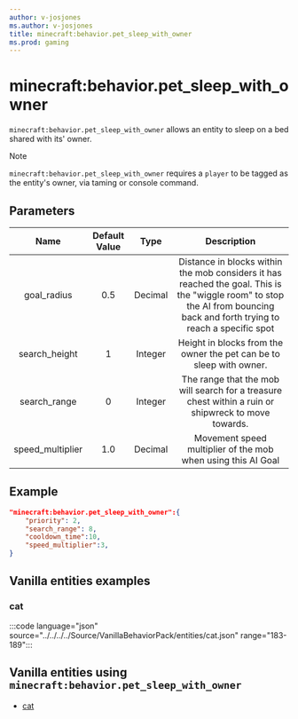 ```yaml
---
author: v-josjones
ms.author: v-josjones
title: minecraft:behavior.pet_sleep_with_owner
ms.prod: gaming
---
```


# minecraft:behavior.pet_sleep_with_owner

`minecraft:behavior.pet_sleep_with_owner` allows an entity to sleep on a bed shared with its' owner.

> [!NOTE]
> `minecraft:behavior.pet_sleep_with_owner` requires a `player` to be tagged as the entity's owner, via taming or console command.

## Parameters

|Name |Default Value  |Type  |Description  |
|:---------:|:---------:|:---------:|:---------:|
|goal_radius| 0.5| Decimal| Distance in blocks within the mob considers it has reached the goal. This is the "wiggle room" to stop the AI from bouncing back and forth trying to reach a specific spot |
|search_height| 1| Integer| Height in blocks from the owner the pet can be to sleep with owner. |
|search_range| 0| Integer| The range that the mob will search for a treasure chest within a ruin or shipwreck to move towards. |
|speed_multiplier| 1.0| Decimal| Movement speed multiplier of the mob when using this AI Goal |

## Example

```json
"minecraft:behavior.pet_sleep_with_owner":{
    "priority": 2,
    "search_range": 8,
    "cooldown_time":10,
    "speed_multiplier":3,
}
```

## Vanilla entities examples

### cat

:::code language="json" source="../../../../Source/VanillaBehaviorPack/entities/cat.json" range="183-189":::

## Vanilla entities using `minecraft:behavior.pet_sleep_with_owner`

- [cat](../../../../Source/VanillaBehaviorPack_Snippets/entities/cat.md)

